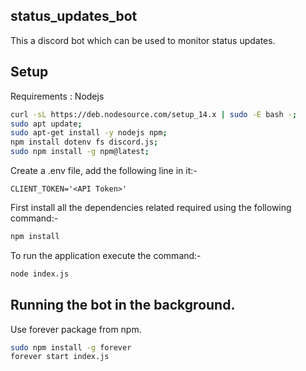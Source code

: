 ## status_updates_bot

This a discord bot which can be used to monitor status updates.


## Setup

Requirements : Nodejs
```bash
curl -sL https://deb.nodesource.com/setup_14.x | sudo -E bash -;
sudo apt update;
sudo apt-get install -y nodejs npm;
npm install dotenv fs discord.js;
sudo npm install -g npm@latest;
```
Create a .env file, add the following line in it:-
```
CLIENT_TOKEN='<API Token>'
```
First install all the dependencies related required using the following command:-
```bash
npm install
```

To run the application execute the command:-
```bash
node index.js
```

## Running the bot in the background.

Use forever package from npm.


```bash
sudo npm install -g forever
forever start index.js
```

